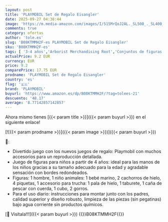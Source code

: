 ```yaml
---
layout: post
title: 'PLAYMOBIL Set de Regalo Eisangler'
date: 2025-09-27 04:38:44
image: 'https://m.media-amazon.com/images/I/515MrQoJ2AL._SL500_._SL400_.jpg'
comments: true
category: ofertas
author: 'tole.es'
slug: 'B08KTMMH2F-es PLAYMOBIL Set de Regalo Eisangler'
sku: 'B08KTMMH2F-es'
tags: [ '3-4 años','Arborist Merchandising Root','Conjuntos de figuras de juguete','Juguetes','Juguetes y juegos','Muñecos y figuras','NA selection','Paid Social - CML Toys','Self Service','Special Features Stores','TLW selection','b6d17eda-2c26-45ed-a098-453a9f96e839_0','b6d17eda-2c26-45ed-a098-453a9f96e839_1801','b6d17eda-2c26-45ed-a098-453a9f96e839_3601','playmobil','🇪🇸', ]
actualPrice: 9.2 EUR
currency: EUR
price: 9.2
comparePrice: 17.75 EUR
prodname: 'PLAYMOBIL Set de Regalo Eisangler'
country: 'es'
flag: '🇪🇸'
brand: 'PLAYMOBIL'
buyurl: 'https://www.amazon.es/dp/B08KTMMH2F/?tag=tolees-21'
descuento: '48.17'
average: '8.77142857142857'
---
```


Ahora mismo tienes [{{< param title >}}]({{< param buyurl >}}) en el siguiente enlace!

[![{{< param prodname >}}]({{< param image >}})]({{< param buyurl >}})

🔎:

- Divertido juego con los nuevos juegos de regalo: Playmobil con muchos accesorios para un reproducción detallada.
- Juego de figuras para niños a partir de 4 años: ideal para las manos de los niños gracias a su tamaño adecuado para la edad y agradable sensación con bordes redondeados.
- Figuras: 1 hombre, 1 niño animales: 1 bebé marino, 2 cachorros de hielo, 4 piquetas, 1 accesorio para trucha: 1 pala de hielo, 1 taburete, 1 caña de pescar con cuerda, 1 cubo, 2 gorros.
- Para el uso diario: instrucciones para montar junto con los padres, calidad superior y diseño robusto, limpieza de las piezas (sin pegatinas) bajo agua corriente sin productos químicos.

[🛒 Visítala!!!]({{< param buyurl >}})
{{<world>}}B08KTMMH2F{{</world>}}
